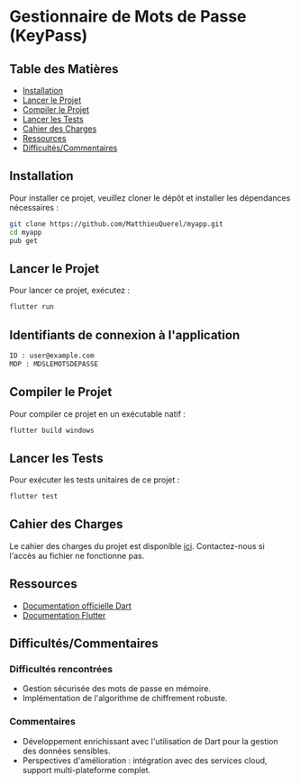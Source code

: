 # Gestionnaire de Mots de Passe (KeyPass)

## Table des Matières
- [Installation](#installation)
- [Lancer le Projet](#lancer-le-projet)
- [Compiler le Projet](#compiler-le-projet)
- [Lancer les Tests](#lancer-les-tests)
- [Cahier des Charges](#cahier-des-charges)
- [Ressources](#ressources)
- [Difficultés/Commentaires](#difficultéscommentaires)

## Installation

Pour installer ce projet, veuillez cloner le dépôt et installer les dépendances nécessaires :

```bash
git clone https://github.com/MatthieuQuerel/myapp.git
cd myapp
pub get
```


## Lancer le Projet

Pour lancer ce projet, exécutez :

```bash
flutter run
```

## Identifiants de connexion à l'application
```bash
ID : user@example.com
MDP : MDSLEMOTSDEPASSE
```

## Compiler le Projet

Pour compiler ce projet en un exécutable natif :

```bash
flutter build windows
```

## Lancer les Tests

Pour exécuter les tests unitaires de ce projet :

```bash
flutter test
```

## Cahier des Charges

Le cahier des charges du projet est disponible [ici](https://docs.google.com/document/d/1ApCcHjifv4EpK6zQDDIZYecbO4Yh7kyMZ8yoFnFwC2A/edit). Contactez-nous si l'accès au fichier ne fonctionne pas.

## Ressources

- [Documentation officielle Dart](https://dart.dev)
- [Documentation Flutter](https://flutter.dev)

## Difficultés/Commentaires

### Difficultés rencontrées
- Gestion sécurisée des mots de passe en mémoire.
- Implémentation de l'algorithme de chiffrement robuste.

### Commentaires
- Développement enrichissant avec l'utilisation de Dart pour la gestion des données sensibles.
- Perspectives d'amélioration : intégration avec des services cloud, support multi-plateforme complet.

